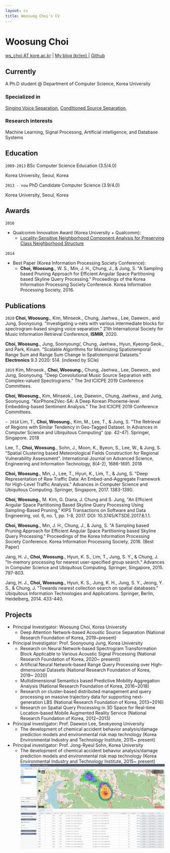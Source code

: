 ```yaml
---
layout: cv
title: Woosung Choi's CV
---
```

# Woosung Choi

<div id="webaddress">
<a href="ws_choi@korea.ac.kr">ws_choi AT kore.ac.kr</a>
| <a href="http://intelligence.korea.ac.kr/members/wschoi/">My blog (kr/en) </a>
| <a href="https://github.com/ws-choi">Github</a>

</div>

## Currently

A Ph.D student @ Department of Computer Science, Korea University

### Specialized in

[Singing Voice Separation](https://github.com/ws-choi/ISMIR2020_U_Nets_SVS), [Conditioned Source Separation](https://github.com/ws-choi/Conditioned-Source-Separation-LaSAFT), 


### Research interests

Machine Learning, Signal Processng, Artificial intelligence, and Database Systems

## Education

`2009-2013`
BSc Computer Science Education (3.5/4.0)

Korea University, Seoul, Korea

`2013 - now`
PhD Candidate Computer Science (3.9/4.0)

Korea University, Seoul, Korea

## Awards

`2016`
- Qualcomm Innovation Award (Korea University + Qualcomm): 
    - [Locality-Sensitive Neighborhood Component Analysis for Preserving Class Neighborhood Structure](https://1drv.ms/p/s!AszT-SZB_jBylxqwb5M7jddIE9Tk?e=6dOqAG)

`2014`
- Best Paper (Korea Information Processing Society Conference):
    - **Choi, Woosung.**, W. S., Min, J. H., Chung, J., & Jung, S. "A Sampling based Pruning Approach for Efficient Angular Space Partitioning based Skyline Query Processing." Proceedings of the Korea Information Processing Society Conference. Korea Information Processing Society, 2016.

## Publications

`2020`
**Choi, Woosung.**, Kim, Minseok., Chung, Jaehwa., Lee, Daewon., and Jung, Soonyoung. "Investigating u-nets with various intermediate blocks for spectrogram-based singing voice separation." 21th International Society for Music Information Retrieval Conference, **ISMIR**, 2020.

**Choi, Woosung.**, Jung, Soonyoung/, Chung, Jaehwa., Hyun, Kyeong-Seok., and Park, Kinam. "Scalable Algorithms for Maximizing Spatiotemporal Range Sum and Range Sum Change in Spatiotemporal Datasets." **Electronics** 9.3 2020: 514. (indexed by SCIe)

`2019`
Kim, Minseok., **Choi, Woosung.**, Chung, Jaehwa., Lee, Daewon., and Jung, Soonyoung. "Deep Convolutional Music Source Separation with Complex-valued Spectrograms." The 3rd ICICPE 2019 Conference Committees.

**Choi, Woosung.**, Kim, Minseok., Lee, Daewon., Chung, Jaehwa., and Jung, Soonyoung. "KorPhone2Vec-SA: A Deep Korean Phoneme-level Embedding-based Sentiment Analysis." The 3rd ICICPE 2019 Conference Committees.

`~ 2018`
Lim, T., **Choi, Woosung.**, Kim, M., Lee, T., & Jung, S. "The Retrieval of Regions with Similar Tendency in Geo-Tagged Dataset. In Advances in Computer Science and Ubiquitous Computing" (pp. 42-47). Springer, Singapore. 2018

Lee, T., **Choi, Woosung.**, Sohn, J., Moon, K., Byeon, S., Lee, W., & Jung, S. "Spatial Clustering based Meteorological Fields Construction for Regional Vulnerability Assessment". International Journal on Advanced Science, Engineering and Information Technology, 8(4-2), 1686-1691. 2018

**Choi, Woosung.**, Min, J., Lee, T., Hyun, K., Lim, T., & Jung, S. "Deep Representation of Raw Traffic Data: An Embed-and-Aggregate Framework for High-Level Traffic Analysis." Advances in Computer Science and Ubiquitous Computing. Springer, Singapore, 2017. 1383-1390.

**Choi, Woosung.**, M. Kim, G. Diana, J. Chung and S. Jung, "An Efficient Angular Space Partitioning Based Skyline Query Processing Using Sampling-Based Pruning," KIPS Transactions on Software and Data Engineering, vol. 6, no. 1, pp. 1-8, 2017. DOI: 10.3745/KTSDE.2017.6.1.1.

**Choi, Woosung.**,  Min, J. H., Chung, J., & Jung, S. "A Sampling based Pruning Approach for Efficient Angular Space Partitioning based Skyline Query Processing." Proceedings of the Korea Information Processing Society Conference. Korea Information Processing Society, 2016. (Best Paper)

Jang, H. J., **Choi, Woosung.**, Hyun, K. S., Lim, T., Jung, S. Y., & Chung, J. "In-memory processing for nearest user-specified group search." Advances in Computer Science and Ubiquitous Computing. Springer, Singapore, 2015. 797-803.

Jang, H. J., **Choi, Woosung.**, Hyun, K. S., Jung, K. H., Jung, S. Y., Jeong, Y. S., & Chung, J. "Towards nearest collection search on spatial databases." Ubiquitous Information Technologies and Applications. Springer, Berlin, Heidelberg, 2014. 433-440. 

## Projects

- Principal Investigator: Woosung Choi, Korea University
    - Deep Attention Network-based Acoustic Source Separation (National Research Foundation of Korea, 2019~present)
- Principal Investigator: Prof. Soonyoung Jung, Korea University
    - Research on Neural Network-based Spectrogram Transformation Block Applicable to Various Acoustic Signal Processing (National Research Foundation of Korea, 2020~ present))
    - Artificial Neural Network-based Range Query Processing over High-dimensional Datasets (National Research Foundation of Korea, 2019~ 2020)
    - Multidimensional Semantics based Predictive Mobility Aggregation Analysis (National Research Foundation of Korea, 2016~2018)
    - Research on cluster-based distributed management and query processing on massive trajectory data for supporting next-generation LBS (National Research Foundation of Korea, 2013~2016)
    - Research on Spatial Query Processing in 3D Space for Real-time Location-based Mobile
    Augmented Reality Service (National Research Foundation of Korea, 2012~2013)
- Principal investigator: Prof. Daewon Lee, Seokyeong University
    - The development of chemical accident behavior analysis/damage prediction models and
    environmental risk map technology (Korea Environmental Industry and Technology
    Institute, 2015~ present)
- Principal investigator: Prof. Jong-Ryeul Sohn, Korea University
    - The development of chemical accident behavior analysis/damage prediction models and
environmental risk map technology (Korea Environmental Industry and Technology
Institute, 2015~ present)
    ![데이터 기반 화학사고 잠재위험성 평가 및 가시화 연구](assets/riskmap.png)



<!-- ### Footer

Last updated: May 2013 -->


